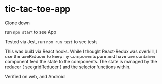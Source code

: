 # tic-tac-toe-app
Clone down 

run `npm start` to see App

Tested via Jest, run `npm run test` to see tests

This was build via React hooks. While I thought React-Redux was overkill, I use the useReducer to keep my components pure and have one container component feed the state to the components. The state is managed by the reducer ( see gridReducer ) and the selector functions within. 

Verified on web, and Android
